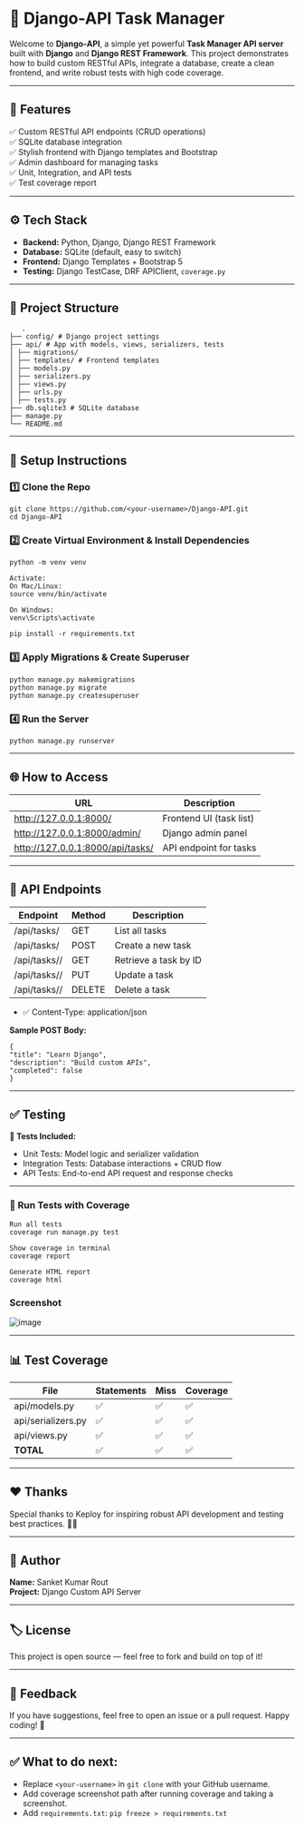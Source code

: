 # 🚀 Django-API Task Manager

Welcome to **Django-API**, a simple yet powerful **Task Manager API server** built with **Django** and **Django REST Framework**. This project demonstrates how to build custom RESTful APIs, integrate a database, create a clean frontend, and write robust tests with high code coverage.

---

## 📌 **Features**

✅ Custom RESTful API endpoints (CRUD operations)  
✅ SQLite database integration  
✅ Stylish frontend with Django templates and Bootstrap  
✅ Admin dashboard for managing tasks  
✅ Unit, Integration, and API tests  
✅ Test coverage report

---

## ⚙️ **Tech Stack**

- **Backend:** Python, Django, Django REST Framework  
- **Database:** SQLite (default, easy to switch)  
- **Frontend:** Django Templates + Bootstrap 5  
- **Testing:** Django TestCase, DRF APIClient, `coverage.py`

---

## 📂 **Project Structure**

```
   .
├── config/ # Django project settings
├── api/ # App with models, views, serializers, tests
│ ├── migrations/
│ ├── templates/ # Frontend templates
│ ├── models.py
│ ├── serializers.py
│ ├── views.py
│ ├── urls.py
│ ├── tests.py
├── db.sqlite3 # SQLite database
├── manage.py
└── README.md

```


---

## 🚀 **Setup Instructions**

### 1️⃣ Clone the Repo

```
git clone https://github.com/<your-username>/Django-API.git
cd Django-API
```


### 2️⃣ Create Virtual Environment & Install Dependencies

```
python -m venv venv

Activate:
On Mac/Linux:
source venv/bin/activate

On Windows:
venv\Scripts\activate

pip install -r requirements.txt
```


### 3️⃣ Apply Migrations & Create Superuser

```
python manage.py makemigrations
python manage.py migrate
python manage.py createsuperuser
```


### 4️⃣ Run the Server

` python manage.py runserver `

---

## 🌐 **How to Access**

| URL                          | Description                |
|------------------------------|----------------------------|
| http://127.0.0.1:8000/       | Frontend UI (task list)    |
| http://127.0.0.1:8000/admin/ | Django admin panel         |
| http://127.0.0.1:8000/api/tasks/ | API endpoint for tasks  |

---

## 🔗 **API Endpoints**

| Endpoint               | Method | Description            |
|------------------------|--------|------------------------|
| /api/tasks/            | GET    | List all tasks         |
| /api/tasks/            | POST   | Create a new task      |
| /api/tasks/<id>/       | GET    | Retrieve a task by ID  |
| /api/tasks/<id>/       | PUT    | Update a task          |
| /api/tasks/<id>/       | DELETE | Delete a task          |

- ✅ Content-Type: application/json

**Sample POST Body:**
```
{
"title": "Learn Django",
"description": "Build custom APIs",
"completed": false
}
```

---

## ✅ **Testing**

**🧪 Tests Included:**

- Unit Tests: Model logic and serializer validation
- Integration Tests: Database interactions + CRUD flow
- API Tests: End-to-end API request and response checks

---

### 🚀 Run Tests with Coverage

```
Run all tests
coverage run manage.py test

Show coverage in terminal
coverage report

Generate HTML report
coverage html
```
### Screenshot
![image](https://github.com/user-attachments/assets/b0d56cc1-5a01-400c-acf6-347c6678d728)


---

## 📊 **Test Coverage**

| File              | Statements | Miss | Coverage |
|-------------------|------------|------|----------|
| api/models.py     | ✅         | ✅   | ✅       |
| api/serializers.py| ✅         | ✅   | ✅       |
| api/views.py      | ✅         | ✅   | ✅       |
| **TOTAL**         | ✅         | ✅   | ✅       |

---

## ❤️ **Thanks**

Special thanks to Keploy for inspiring robust API development and testing best practices. 🚀✨

---

## 📌 **Author**

**Name:** Sanket Kumar Rout  
**Project:** Django Custom API Server

---

## 🏷️ **License**

This project is open source — feel free to fork and build on top of it!

---

## 💬 **Feedback**

If you have suggestions, feel free to open an issue or a pull request. Happy coding! 🚀

---

## ✅ **What to do next:**

- Replace `<your-username>` in `git clone` with your GitHub username.
- Add coverage screenshot path after running coverage and taking a screenshot.
- Add `requirements.txt`:
`pip freeze > requirements.txt`
